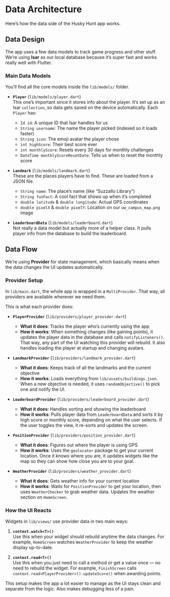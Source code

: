 # Data Architecture

Here’s how the data side of the Husky Hunt app works.

## Data Design

The app uses a few data models to track game progress and other stuff. We’re using **Isar** as our local database because it’s super fast and works really well with Flutter.

### Main Data Models

You’ll find all the core models inside the `lib/models/` folder.

* **`Player`** (`lib/models/player.dart`)  
  This one’s important since it stores info about the player. It’s set up as an Isar `collection`, so data gets saved on the device automatically. Each `Player` has:
  * `Id id`: A unique ID that Isar handles for us
  * `String username`: The name the player picked (indexed so it loads faster)
  * `String icon`: The emoji avatar the player chose
  * `int highScore`: Their best score ever
  * `int monthlyScore`: Resets every 30 days for monthly challenges
  * `DateTime monthlyScoreResetDate`: Tells us when to reset the monthly score

* **`Landmark`** (`lib/models/landmark.dart`)  
  These are the places players have to find. These are loaded from a JSON file.
  * `String name`: The place’s name (like “Suzzallo Library”)
  * `String funFact`: A cool fact that shows up when it’s completed
  * `double latitude` & `double longitude`: Actual GPS coordinates
  * `double pixelX` & `double pixelY`: Location on our `uw_campus_map.png` image

* **`LeaderboardData`** (`lib/models/leaderboard.dart`)  
  Not really a data model but actually more of a helper class. It pulls player info from the database to build the leaderboard.

## Data Flow

We’re using **Provider** for state management, which basically means when the data changes the UI updates automatically.
### Provider Setup

In `lib/main.dart`, the whole app is wrapped in a `MultiProvider`. That way, all providers are available wherever we need them.

This is what each provider does:

* **`PlayerProvider`** (`lib/providers/player_provider.dart`)  
  * **What it does**: Tracks the player who’s currently using the app  
  * **How it works**: When something changes (like gaining points), it updates the player data in the database and calls `notifyListeners()`. That way, any part of the UI watching this provider will rebuild. It also handles loading the player at startup and changing avatars.

* **`LandmarkProvider`** (`lib/providers/landmark_provider.dart`)  
  * **What it does**: Keeps track of all the landmarks and the current objective  
  * **How it works**: Loads everything from `lib/assets/buildings.json`. When a new objective is needed, it uses `randomObjective()` to pick one and notify the UI.

* **`LeaderboardProvider`** (`lib/providers/leaderboard_provider.dart`)  
  * **What it does**: Handles sorting and showing the leaderboard  
  * **How it works**: Pulls player data from `LeaderboardData` and sorts it by high score or monthly score, depending on what the user selects. If the user toggles the view, it re-sorts and updates the screen.

* **`PositionProvider`** (`lib/providers/position_provider.dart`)  
  * **What it does**: Figures out where the player is using GPS  
  * **How it works**: Uses the `geolocator` package to get your current location. Once it knows where you are, it updates widgets like the map so they can show how close you are to your goal.

* **`WeatherProvider`** (`lib/providers/weather_provider.dart`)  
  * **What it does**: Gets weather info for your current location  
  * **How it works**: Waits for `PositionProvider` to get your location, then uses `WeatherChecker` to grab weather data. Updates the weather section on `HomeScreen`.

### How the UI Reacts

Widgets in `lib/views/` use provider data in two main ways:

1. **`context.watch<T>()`**  
   Use this when your widget should rebuild anytime the data changes. For example, `HomeScreen` watches `WeatherProvider` to keep the weather display up-to-date.

2. **`context.read<T>()`**  
   Use this when you just need to call a method or get a value once — no need to rebuild the widget. For example, `FinishScreen` calls `context.read<PlayerProvider>().updateScore()` when awarding points.

This setup makes the app a lot easier to manage as the UI stays clean and separate from the logic. Also makes debugging less of a pain.

